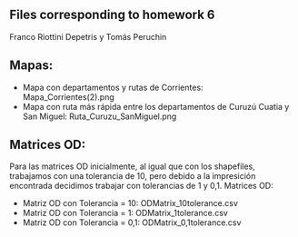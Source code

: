 Files corresponding to homework 6
-------------------------------
Franco Riottini Depetris y Tomás Peruchin

Mapas:
--------------
- Mapa con departamentos y rutas de Corrientes: Mapa_Corrientes(2).png
- Mapa con ruta más rápida entre los departamentos de Curuzú Cuatia y San Miguel: Ruta_Curuzu_SanMiguel.png

Matrices OD:
---------
Para las matrices OD inicialmente, al igual que con los shapefiles, trabajamos con una tolerancia de 10, pero debido a la impresición encontrada decidimos trabajar con tolerancias de 1 y 0,1.
Matrices OD:
- Matriz OD con Tolerancia = 10: ODMatrix_10tolerance.csv
- Matriz OD con Tolerancia = 1: ODMatrix_1tolerance.csv
- Matriz OD con Tolerancia = 0,1: ODMatrix_0,1tolerance.csv
